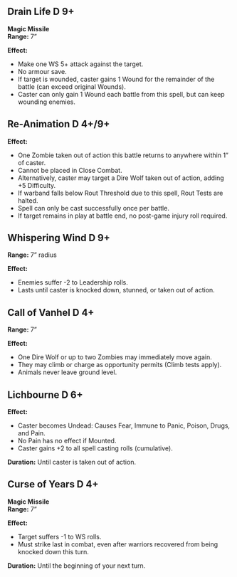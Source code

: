 ## Drain Life D 9+
**Magic Missile**  
**Range:** 7”

**Effect:**
- Make one WS 5+ attack against the target.
- No armour save.
- If target is wounded, caster gains 1 Wound for the remainder of the battle (can exceed original Wounds).
- Caster can only gain 1 Wound each battle from this spell, but can keep wounding enemies.
## Re-Animation D 4+/9+
**Effect:**
- One Zombie taken out of action this battle returns to anywhere within 1” of caster.
- Cannot be placed in Close Combat.
- Alternatively, caster may target a Dire Wolf taken out of action, adding +5 Difficulty.
- If warband falls below Rout Threshold due to this spell, Rout Tests are halted.
- Spell can only be cast successfully once per battle.
- If target remains in play at battle end, no post-game injury roll required.
## Whispering Wind D 9+
**Range:** 7” radius

**Effect:**
- Enemies suffer -2 to Leadership rolls.
- Lasts until caster is knocked down, stunned, or taken out of action.
## Call of Vanhel D 4+
**Range:** 7”

**Effect:**
- One Dire Wolf or up to two Zombies may immediately move again.
- They may climb or charge as opportunity permits (Climb tests apply).
- Animals never leave ground level.
## Lichbourne D 6+
**Effect:**
- Caster becomes Undead: Causes Fear, Immune to Panic, Poison, Drugs, and Pain.
- No Pain has no effect if Mounted.
- Caster gains +2 to all spell casting rolls (cumulative).

**Duration:** Until caster is taken out of action.
## Curse of Years D 4+
**Magic Missile**  
**Range:** 7”

**Effect:**
- Target suffers -1 to WS rolls.
- Must strike last in combat, even after warriors recovered from being knocked down this turn.

**Duration:** Until the beginning of your next turn.
